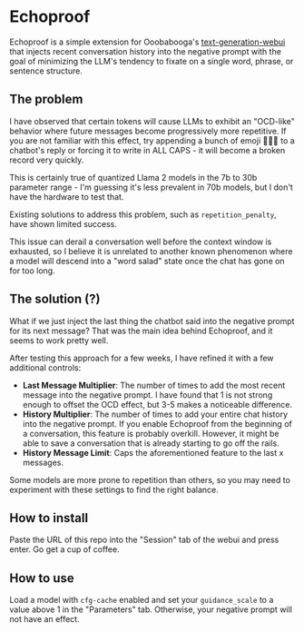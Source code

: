 # Echoproof

Echoproof is a simple extension for Ooobabooga's [text-generation-webui](https://github.com/oobabooga/text-generation-webui) that injects recent conversation history into the negative prompt with the goal of minimizing the LLM's tendency to fixate on a single word, phrase, or sentence structure.

## The problem

I have observed that certain tokens will cause LLMs to exhibit an "OCD-like" behavior where future messages become progressively more repetitive. If you are not familiar with this effect, try appending a bunch of emoji 👀😲😔 to a chatbot's reply or forcing it to write in ALL CAPS - it will become a broken record very quickly.

This is certainly true of quantized Llama 2 models in the 7b to 30b parameter range - I'm guessing it's less prevalent in 70b models, but I don't have the hardware to test that.

Existing solutions to address this problem, such as `repetition_penalty`, have shown limited success.

This issue can derail a conversation well before the context window is exhausted, so I believe it is unrelated to another known phenomenon where a model will descend into a "word salad" state once the chat has gone on for too long.

## The solution (?)

What if we just inject the last thing the chatbot said into the negative prompt for its next message? That was the main idea behind Echoproof, and it seems to work pretty well.

After testing this approach for a few weeks, I have refined it with a few additional controls:

- **Last Message Multiplier**: The number of times to add the most recent message into the negative prompt. I have found that 1 is not strong enough to offset the OCD effect, but 3-5 makes a noticeable difference.
- **History Multiplier**: The number of times to add your entire chat history into the negative prompt. If you enable Echoproof from the beginning of a conversation, this feature is probably overkill. However, it might be able to save a conversation that is already starting to go off the rails.
- **History Message Limit**: Caps the aforementioned feature to the last x messages.

Some models are more prone to repetition than others, so you may need to experiment with these settings to find the right balance.

## How to install

Paste the URL of this repo into the "Session" tab of the webui and press enter. Go get a cup of coffee.

## How to use

Load a model with `cfg-cache` enabled and set your `guidance_scale` to a value above 1 in the "Parameters" tab. Otherwise, your negative prompt will not have an effect.